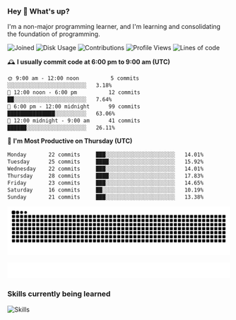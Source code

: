 ### Hey :wave: What's up?

I'm a non-major programming learner, and I'm learning and consolidating the foundation of programming.

<!--START_SECTION:waka-->
![Joined](http://img.shields.io/badge/Joined-8%20years%20ago-6D67E4?style=flat&labelColor=453C67)
![Disk Usage](http://img.shields.io/badge/Github%27s%20Storage-604.3%20MB-FD841F?style=flat&labelColor=E14D2A)
![Contributions](http://img.shields.io/badge/Contributions%20in%202024-238-7DCE13?style=flat&labelColor=2B7A0B)
![Profile Views](http://img.shields.io/badge/Profile%20Views-0-3AB4F2?style=flat&labelColor=0078AA)
![Lines of code](https://img.shields.io/badge/Lines%20of%20code-2%20Million%20Lines%20of%20code-FF8B8B?style=flat&labelColor=EB4747)

🕰️ **I usually commit code at 6:00 pm to 9:00 am (UTC)** 

```text
🌞 9:00 am - 12:00 noon          5 commits      ░░░░░░░░░░░░░░░░░░░░░░░░░   3.18% 
🌆 12:00 noon - 6:00 pm          12 commits     ██░░░░░░░░░░░░░░░░░░░░░░░   7.64% 
🌃 6:00 pm - 12:00 midnight      99 commits     ███████████████░░░░░░░░░░   63.06% 
🌙 12:00 midnight - 9:00 am      41 commits     ██████░░░░░░░░░░░░░░░░░░░   26.11%
```
📅 **I'm Most Productive on Thursday (UTC)** 

```text
Monday       22 commits     ███░░░░░░░░░░░░░░░░░░░░░░   14.01% 
Tuesday      25 commits     ████░░░░░░░░░░░░░░░░░░░░░   15.92% 
Wednesday    22 commits     ███░░░░░░░░░░░░░░░░░░░░░░   14.01% 
Thursday     28 commits     ████░░░░░░░░░░░░░░░░░░░░░   17.83% 
Friday       23 commits     ███░░░░░░░░░░░░░░░░░░░░░░   14.65% 
Saturday     16 commits     ██░░░░░░░░░░░░░░░░░░░░░░░   10.19% 
Sunday       21 commits     ███░░░░░░░░░░░░░░░░░░░░░░   13.38%
```

<!--END_SECTION:waka-->

![Snake animation](https://raw.githubusercontent.com/dirname/dirname/output/snake.svg)

![metrics](github-metrics.svg)

### Skills currently being learned

![Skills](https://skillicons.dev/icons?i=linux,rust,go,solidity,typescript,bash,git,postgres,mysql,redis,mongo,docker,kubernetes,grafana,prometheus)
